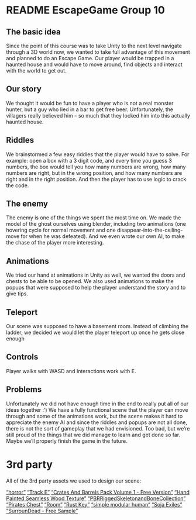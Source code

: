# README EscapeGame Group 10


## The basic idea


Since the point of this course was to take Unity to the next level navigate through a 3D world now, we wanted to take full advantage of this movement and planned to do an Escape Game. Our player would be trapped in a haunted house and would have to move around, find objects and interact with the world to get out.

## Our story


We thought it would be fun to have a player who is not a real monster hunter, but a guy who lied in a bar to get free beer. Unfortunately, the villagers really believed him – so much that they locked him into this actually haunted house.

## Riddles


We brainstormed a few easy riddles that the player would have to solve. For example: open a box with a 3 digit code, and every time you guess 3 numbers, the box would tell you how many numbers are wrong, how many numbers are right, but in the wrong position, and how many numbers are right and in the right position. And then the player has to use logic to crack the code.

## The enemy


The enemy is one of the things we spent the most time on. We made the model of the ghost ourselves using blender, including two animations (one hovering cycle for normal movement and one disappear-into-the-ceiling-move for when he was defeated). And we even wrote our own AI, to make the chase of the player more interesting.

## Animations


We tried our hand at animations in Unity as well, we wanted the doors and chests to be able to be opened. We also used animations to make the popups that were supposed to help the player understand the story and to give tips.

## Teleport


Our scene was supposed to have a basement room. Instead of climbing the ladder, we decided we would let the player teleport up once he gets close enough

## Controls

Player walks with WASD and Interactions work with E.

## Problems


Unfortunately we did not have enough time in the end to really put all of our ideas together :’)
We have a fully functional scene that the player can move through and some of the animations work, but the scene makes it hard to appreciate the enemy AI and since the riddles and popups are not all done, there is not the sort of gameplay that we had envisioned. Too bad, but we’re still proud of the things that we did manage to learn and get done so far. Maybe we’ll properly finish the game in the future.

# 3rd party


All of the 3rd party assets we used to design our scene:


[“horror”](https://assetstore.unity.com/packages/audio/sound-fx/horror-stinger-sound-effects-197235)
[“Track E”](https://assetstore.unity.com/packages/audio/music/5-free-background-tracks-67932)
[“Crates And Barrels Pack Volume 1 - Free Version”](https://assetstore.unity.com/packages/3d/props/exterior/crates-and-barrels-pack-volume-1-free-version-128829)
[“Hand Painted Seamless Wood Texture”](https://assetstore.unity.com/packages/2d/textures-materials/wood/hand-painted-seamless-wood-texture-vol-6-162145)
[“PBRRiggedSkeletonandBoneCollection”](https://assetstore.unity.com/packages/3d/props/free-rigged-skeleton-and-bone-collection-166829)
[“Pirates Chest”](https://assetstore.unity.com/packages/3d/props/old-medieval-chest-188744)
[“Room”](https://assetstore.unity.com/packages/3d/environments/free-medieval-room-131004)
[“Rust Key”](https://assetstore.unity.com/packages/3d/props/rust-key-167590)
[“simple modular human”](https://assetstore.unity.com/packages/3d/characters/humanoids/humans/simple-modular-human-100162)
[“Soja Exiles”](https://assetstore.unity.com/packages/3d/props/wine-glass-bottle-124055)
[“SurrounDead - Free Sample”](https://assetstore.unity.com/packages/3d/environments/surroundead-free-sample-76704)
